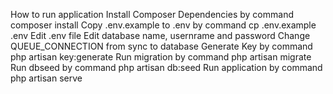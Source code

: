 How to run application
Install Composer Dependencies by command composer install
Copy .env.example to .env by command cp .env.example .env
Edit .env file
Edit database name, usernrame and password
Change QUEUE_CONNECTION from sync to database
Generate Key by command php artisan key:generate
Run migration by command php artisan migrate
Run dbseed by command php artisan db:seed
Run application by command php artisan serve